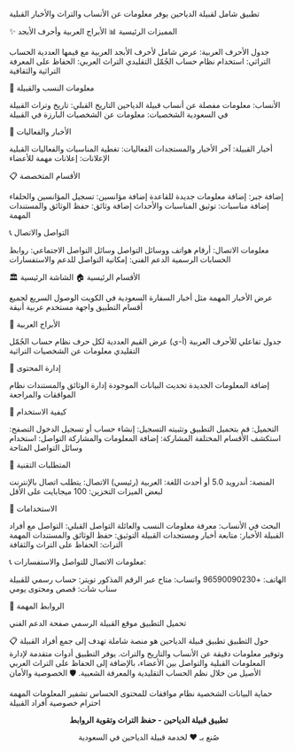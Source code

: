 تطبيق شامل لقبيلة الدياحين يوفر معلومات عن الأنساب والتراث والأخبار القبلية


✨ المميزات الرئيسية
📊 الأبراج العربية وأحرف الأبجد

جدول الأحرف العربية: عرض شامل لأحرف الأبجد العربية مع قيمها العددية
الحساب التراثي: استخدام نظام حساب الجُمّل التقليدي
التراث العربي: الحفاظ على المعرفة التراثية والثقافية

👥 معلومات النسب والقبيلة

الأنساب: معلومات مفصلة عن أنساب قبيلة الدياحين
التاريخ القبلي: تاريخ وتراث القبيلة في السعودية
الشخصيات: معلومات عن الشخصيات البارزة في القبيلة

📰 الأخبار والفعاليات

أخبار القبيلة: آخر الأخبار والمستجدات
الفعاليات: تغطية المناسبات والفعاليات القبلية
الإعلانات: إعلانات مهمة للأعضاء

📋 الأقسام المتخصصة

إضافة جبر: إضافة معلومات جديدة للقاعدة
إضافة مؤانسين: تسجيل المؤانسين والحلفاء
إضافة مناسبات: توثيق المناسبات والأحداث
إضافة وثائق: حفظ الوثائق والمستندات المهمة

📞 التواصل والاتصال

معلومات الاتصال: أرقام هواتف ووسائل التواصل
وسائل التواصل الاجتماعي: روابط الحسابات الرسمية
الدعم الفني: إمكانية التواصل للدعم والاستفسارات

🏛️ الأقسام الرئيسية
🏠 الشاشة الرئيسية

عرض الأخبار المهمة مثل أخبار السفارة السعودية في الكويت
الوصول السريع لجميع أقسام التطبيق
واجهة مستخدم عربية أنيقة

🔢 الأبراج العربية

جدول تفاعلي للأحرف العربية (أ-ي)
عرض القيم العددية لكل حرف
نظام حساب الجُمّل التقليدي
معلومات عن الشخصيات التراثية

📝 إدارة المحتوى

إضافة المعلومات الجديدة
تحديث البيانات الموجودة
إدارة الوثائق والمستندات
نظام الموافقات والمراجعة

🚀 كيفية الاستخدام

التحميل: قم بتحميل التطبيق وتثبيته
التسجيل: إنشاء حساب أو تسجيل الدخول
التصفح: استكشف الأقسام المختلفة
المشاركة: إضافة المعلومات والمشاركة
التواصل: استخدام وسائل التواصل المتاحة

📱 المتطلبات التقنية

المنصة: أندرويد 5.0 أو أحدث
اللغة: العربية (رئيسي)
الاتصال: يتطلب اتصال بالإنترنت لبعض الميزات
التخزين: 100 ميجابايت على الأقل

🎯 الاستخدامات

البحث في الأنساب: معرفة معلومات النسب والعائلة
التواصل القبلي: التواصل مع أفراد القبيلة
الأخبار: متابعة أخبار ومستجدات القبيلة
التوثيق: حفظ الوثائق والمستندات المهمة
التراث: الحفاظ على التراث والثقافة

📞 معلومات الاتصال
للتواصل والاستفسارات:

الهاتف: +96590090230
واتساب: متاح عبر الرقم المذكور
تويتر: حساب رسمي للقبيلة
سناب شات: قصص ومحتوى يومي

🔗 الروابط المهمة

تحميل التطبيق
موقع القبيلة الرسمي
صفحة الدعم الفني

📋 حول التطبيق
تطبيق قبيلة الدياحين هو منصة شاملة تهدف إلى جمع أفراد القبيلة وتوفير معلومات دقيقة عن الأنساب والتاريخ والتراث. يوفر التطبيق أدوات متقدمة لإدارة المعلومات القبلية والتواصل بين الأعضاء، بالإضافة إلى الحفاظ على التراث العربي الأصيل من خلال نظم الحساب التقليدية والمعرفة الشعبية.
🛡️ الخصوصية والأمان

حماية البيانات الشخصية
نظام موافقات للمحتوى الحساس
تشفير المعلومات المهمة
احترام خصوصية أفراد القبيلة


<p align="center">
  <strong>تطبيق قبيلة الدياحين - حفظ التراث وتقوية الروابط</strong>
</p>
<p align="center">
  صُنع بـ ❤️ لخدمة قبيلة الدياحين في السعودية
</p>
